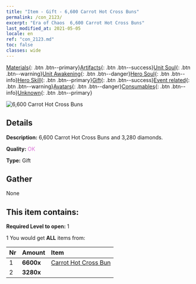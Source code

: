 ```yaml
---
title: "Item - Gift - 6,600 Carrot Hot Cross Buns"
permalink: /con_2123/
excerpt: "Era of Chaos  6,600 Carrot Hot Cross Buns"
last_modified_at: 2021-05-05
locale: en
ref: "con_2123.md"
toc: false
classes: wide
---
```

 [Materials](/Items/){: .btn .btn--primary}[Artifacts](/Items/Artifacts/){: .btn .btn--success}[Unit Soul](/Items/UnitSoul/){: .btn .btn--warning}[Unit Awakening](/Items/UnitAwakening/){: .btn .btn--danger}[Hero Soul](/Items/HeroSoul/){: .btn .btn--info}[Hero Skill](/Items/HeroSkill/){: .btn .btn--primary}[Gift](/Items/Gift/){: .btn .btn--success}[Event related](/Items/Events/){: .btn .btn--warning}[Avatars](/Items/Avatars/){: .btn .btn--danger}[Consumables](/Items/Consumables/){: .btn .btn--info}[Unknown](/Items/Unknown/){: .btn .btn--primary}

 ![6,600 Carrot Hot Cross Buns](/images/t/i_907590.png)

## Details
 **Description:** 6,600 Carrot Hot Cross Buns and 3,280 diamonds.

 **Quality:** <span style="color: #DA70D6">OK</span>

 **Type:** Gift

## Gather

  None

## This item contains:

 **Required Level to open:** 1

 1 You would get **ALL** items  from:

  | Nr | Amount |     Item    |
  |:---|:-------|:------------|
  | 1 |  **6600x** | [Carrot Hot Cross Bun](/Items/con_2119/) |  | 
  | 2 |  **3280x** | <i class="fas fa-gem"/> |  | 
